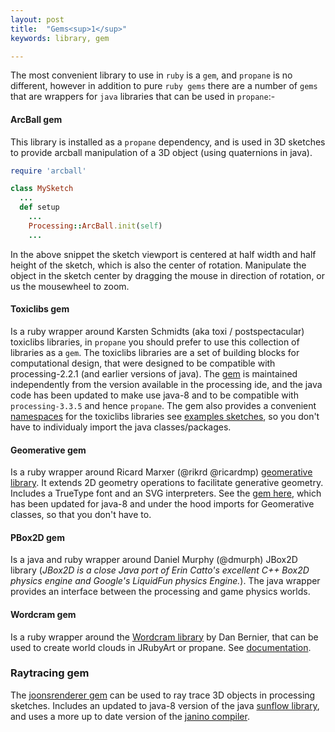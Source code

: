 ```yaml
---
layout: post
title:  "Gems<sup>1</sup>"
keywords: library, gem

---
```

The most convenient library to use in `ruby` is a `gem`, and `propane` is no different, however in addition to pure `ruby gems` there are a number of `gems` that are wrappers for `java` libraries that can be used in `propane`:-

#### ArcBall gem

This library is installed as a `propane` dependency, and is used in 3D sketches to provide arcball manipulation of a 3D object (using quaternions in java).

```ruby
require 'arcball'

class MySketch
  ...
  def setup
    ...
    Processing::ArcBall.init(self)
    ...

```

In the above snippet the sketch viewport is centered at half width and half height of the sketch, which is also the center of rotation. Manipulate the object in the sketch center by dragging the mouse in direction of rotation, or us the mousewheel to zoom.

#### Toxiclibs gem

Is a ruby wrapper around Karsten Schmidts (aka toxi / postspectacular) toxiclibs libraries, in `propane` you should prefer to use this collection of libraries as a `gem`. The toxiclibs libraries are a set of building blocks for computational design, that were  designed to be compatible with processing-2.2.1 (and earlier versions of java). The [gem][toxi] is maintained independently from the version available in the processing ide, and the java code has been updated to make use java-8 and to be compatible with `processing-3.3.5` and hence `propane`. The gem also provides a convenient [namespaces][ntoxi] for the toxiclibs libraries see [examples sketches][texamples], so you don't have to individualy import the java classes/packages.

#### Geomerative gem

Is a ruby wrapper around Ricard Marxer (@rikrd @ricardmp) [geomerative library][geomerative]. It extends 2D geometry operations to facilitate generative geometry. Includes a TrueType font and an SVG interpreters. See the [gem here][geomgem], which has been updated for java-8 and under the hood imports for Geomerative classes, so that you don't have to.

#### PBox2D gem

Is a java and ruby wrapper around Daniel Murphy (@dmurph) JBox2D library (_JBox2D is a close Java port of Erin Catto's excellent C++ Box2D physics engine and Google's LiquidFun physics Engine._). The java wrapper provides an interface between the processing and game physics worlds.

#### Wordcram gem

Is a ruby wrapper around the [Wordcram library][wordcram] by Dan Bernier, that can be used to create world clouds in JRubyArt or propane. See [documentation][docu].

### Raytracing gem

The [joonsrenderer gem][joons] can be used to ray trace 3D objects in processing sketches. Includes an updated to java-8 version of the java [sunflow library][sunflow], and uses a more up to date version of the [janino compiler][janino].


[janino]:http://janino-compiler.github.io/janino/
[sunflow]:http://sunflow.sourceforge.net/
[joons]:https://ruby-processing.github.io/joonsrenderer/
[docu]:https://ruby-processing.github.io/
[wordcram]:http://wordcram.org/
[geomgem]:https://ruby-processing.github.io/geomerativegem/
[geomerative]:https://github.com/rikrd/geomerative
[ntoxi]:http://ruby-processing.github.io/toxicgem/namespace/
[toxi]:http://ruby-processing.github.io/toxicgem/toxiclibs/update/2015/11/28/introduction.html
[texamples]:https://github.com/ruby-processing/propane-examples/tree/master/external_library/gem/toxiclibs
